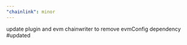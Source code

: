 ```yaml
---
"chainlink": minor
---
```


update plugin and evm chainwriter to remove evmConfig dependency #updated
